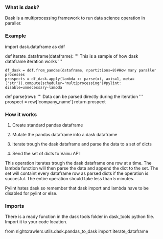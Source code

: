 
### What is dask?

Dask is a multiprocessing framework to run data science operation in paraller.


### Example

import dask.dataframe as ddf

def iterate_dataframe(dataframe):
    '''
        This is a sample of how dask dataframe iteration works
    '''

    df_dask = ddf.from_pandas(dataframe, npartitions=8)#How many paraller processes
    prospects = df_dask.apply(lambda x: parse(x), axis=1, meta=('str')).compute(scheduler='multiprocessing')#pylint: disable=unnecessary-lambda


def parse(row):
    '''
        Data can be parsed directly during the iteration
    '''
    prospect = row['company_name']
    return prospect


### How it works

1. Create standard pandas dataframe

2. Mutate the pandas dataframe into a dask dataframe

3. Iterate trough the dask dataframe and parse the data to a set of dicts

4. Send the set of dicts to Vainu API

This operation iterates trough the dask dataframe one row at a time. The lambda function will then parse the data and append the dict to the set. The set will containt every dataframe row as parsed dicts if the operation is succesful. The entire operation should take less than 5 minutes.

Pylint hates dask so remember that dask import and lambda have to be disabled for pylint or else.


### Imports

There is a ready function in the dask tools folder in dask_tools python file. Import it to your code location.

from nightcrawlers.utils.dask.pandas_to_dask import iterate_dataframe
